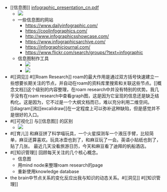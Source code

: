 - [[信息图]]  [infographic_presentation_cn.pdf](hook://file/9MN2ukD67?p=aUNsb3VkflFSZWFkZXJ+TWFyZ2luU3R1ZHkvRG9jdW1lbnRz&n=infographic_presentation_cn.pdf)
    - ![](https://firebasestorage.googleapis.com/v0/b/firescript-577a2.appspot.com/o/imgs%2Fapp%2Fxinyiheng%2Fbr50XPMddU.png?alt=media&token=1e07bea0-e686-48d3-98c6-37707af8b64c)
    - 一些信息图的网站
        - https://www.dailyinfographic.com/
        - https://coolinfographics.com/
        - http://www.infographicsshowcase.com/
        - https://www.infographicsarchive.com/
        - https://infographicjournal.com/
        - https://www.flickr.com/search/groups/?text=infographic
    - 信息图制作工具
        - ![](https://firebasestorage.googleapis.com/v0/b/firescript-577a2.appspot.com/o/imgs%2Fapp%2Fxinyiheng%2F97XuKNLJh-.png?alt=media&token=280f854d-3527-4851-9770-f27c0809bd20)
        - ![](https://firebasestorage.googleapis.com/v0/b/firescript-577a2.appspot.com/o/imgs%2Fapp%2Fxinyiheng%2FTsxCNV53vw.png?alt=media&token=d0adc575-b210-47a1-aa3d-40ada49de3e7)
- #[[洞见]] #[[Roam Research]] roam的最大作用是通过双方括号快速建立一些想要长期关注的节点，并自动在roam的资料库里搜索和关联这些节点。[[概念文档]]这个级别的内容整理，在roam research中并没有特别的优势。我几乎没有在roam research中查看graph图，这是因为它呈现的信息还是缺乏结构化。这是因为，它不过是一个大纲文档而已，难以充分利用二维空间。[[diagram]]和[[excalidraw]]在一定程度上可以弥补这种缺陷，但是感觉并不是很好的入口。
- #[[可视化]] 与[[信息图]] 的区别
    - ![](https://firebasestorage.googleapis.com/v0/b/firescript-577a2.appspot.com/o/imgs%2Fapp%2Fxinyiheng%2FaPL-3R6gut.png?alt=media&token=10147975-5562-4f29-991f-8e44eb9189a5)
- #[[育儿]] 和麻豆拼了科学喵玩具，一个火星探测车一个液压手臂，比较简单，麻豆还算喜欢。玩具冰壶也到了，和麻豆玩了一会。英语小贴纸也到了，贴了几张。 最近几天没看旅游日历，今天和麻豆看了迪拜的帆船酒店。
- #[[知识管理]] 回顾每天关注的几个核心概念。
    - 信息图
    - 用mind node来整理roam research的page
    - 重新使用knowledge database
- the brain中节点关系的变化反应出我与知识的动态关系。#[[洞见]] #[[知识管理]]
